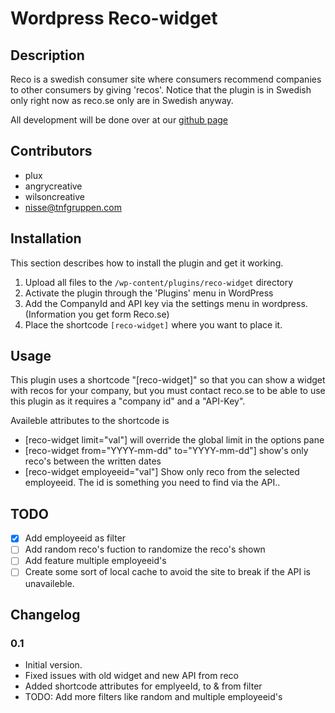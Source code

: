 # Wordpress Reco-widget

## Description

Reco is a swedish consumer site where consumers recommend companies to other consumers by giving 'recos'. Notice that the plugin is in Swedish only right now as reco.se only are in Swedish anyway.

All development will be done over at our [github page](https://github.com/NisseBoman/reco-widget)

## Contributors
- plux
- angrycreative
- wilsoncreative
- nisse@tnfgruppen.com

## Installation

This section describes how to install the plugin and get it working.

1. Upload all files to the `/wp-content/plugins/reco-widget` directory
1. Activate the plugin through the 'Plugins' menu in WordPress
1. Add the CompanyId and API key via the settings menu in wordpress. (Information you get form Reco.se)
1. Place the shortcode `[reco-widget]` where you want to place it.

## Usage
This plugin uses a shortcode "[reco-widget]" so that you can show a widget with recos for your company,
but you must contact reco.se to be able to use this plugin as it requires a "company id" and a "API-Key".

Availeble attributes to the shortcode is

- [reco-widget limit="val"] will override the global limit in the options pane
- [reco-widget from="YYYY-mm-dd" to="YYYY-mm-dd"] show's only reco's between the written dates
- [reco-widget employeeid="val"] Show only reco from the selected employeeid. The id is something you need to find via the API..

## TODO
- [x] Add employeeid as filter
- [ ] Add random reco's fuction to randomize the reco's shown
- [ ] Add feature multiple employeeid's
- [ ] Create some sort of local cache to avoid the site to break if the API is unavaileble.

## Changelog

### 0.1
- Initial version.
- Fixed issues with old widget and new API from reco
- Added shortcode attributes for emplyeeId, to & from filter
- TODO: Add more filters like random and multiple employeeid's
